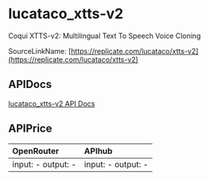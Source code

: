 # lucataco_xtts-v2

Coqui XTTS-v2: Multilingual Text To Speech Voice Cloning

SourceLinkName: [https://replicate.com/lucataco/xtts-v2](https://replicate.com/lucataco/xtts-v2)

## APIDocs

[lucataco_xtts-v2 API Docs](../apis/lucataco_xtts-v2.md)

## APIPrice

| OpenRouter | APIhub |
|:---|:---|
| input: - output: - | input: - output: - |
